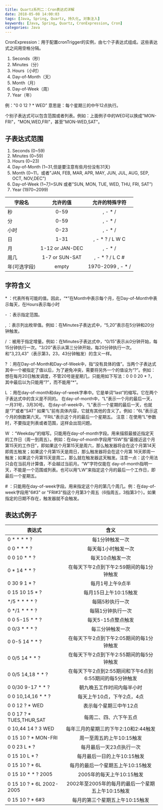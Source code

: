 ```yaml
---
title: Quartz系列二：Cron表达式详解
date: 2018-05-08 14:00:03
tags: [Java, Spring, Quartz, 持久化, 对象注入]
keywords: [Java, Spring, Quartz, CronExpression, Cron]
categories: Java
---
```


CronExpression：用于配置cronTrigger的实例，由七个子表达式组成。这些表达式之间用空格分隔。

1. Seconds（秒）
2. Minutes（分）
3. Hours（小时）
4. Day-of-Month（天）
5. Month（月）
6. Day-of-Week（周）
7. Year（年）

例："0 0 12 ? * WED” 意思是：每个星期三的中午12点执行。

<!--more-->
个别子表达式可以包含范围或者列表。例如：上面例子中的WED可以换成"MON-FRI"，"MON,WED,FRI"，甚至"MON-WED,SAT"。

## 子表达式范围
1. Seconds (0~59)
2. Minutes (0~59)
3. Hours (0~23)
4. Day-of-Month (1~31,但是要注意有些月份没有31天)
5. Month (0~11，或者"JAN, FEB, MAR, APR, MAY, JUN, JUL, AUG, SEP, OCT, NOV,DEC")
6. Day-of-Week (1~7,1=SUN 或者"SUN, MON, TUE, WED, THU, FRI, SAT”)
7. Year (1970~2099)


| 字段名      | 允许的值  |  允许的特殊字符 |
| --------   | :-----:  | :----: |
| 秒        | 0-59      |    , - * /     |
| 分        | 0-59      |    , - * /     |
| 小时      | 0-23      |    , - * /     |
| 日        | 1-31      |    , - * ? / L W C    |
| 月        | 1-12 or JAN-DEC      |   , - * /    |
| 周几      | 1-7 or SUN-SAT      |    , - * ? / L C #     |
| 年(可选字段) | empty      |   1970-2099 , - * /    |


## 字符含义
\* ：代表所有可能的值。因此，“*”在Month中表示每个月，在Day-of-Month中表示每天，在Hours表示每小时

\- ：表示指定范围。

, ：表示列出枚举值。例如：在Minutes子表达式中，“5,20”表示在5分钟和20分钟触发。

/ ：被用于指定增量。例如：在Minutes子表达式中，“0/15”表示从0分钟开始，每15分钟执行一次。"3/20"表示从第三分钟开始，每20分钟执行一次。和"3,23,43"（表示第3，23，43分钟触发）的含义一样。

? ：用在Day-of-Month和Day-of-Week中，指“没有具体的值”。当两个子表达式其中一个被指定了值以后，为了避免冲突，需要将另外一个的值设为“?”。例如：想在每月20日触发调度，不管20号是星期几，只能用如下写法：0 0 0 20 * ?，其中最后以为只能用“?”，而不能用“*”。

L ：用在day-of-month和day-of-week字串中。它是单词“last”的缩写。它在两个子表达式中的含义是不同的。
在day-of-month中，“L”表示一个月的最后一天，一月31号，3月30号。
在day-of-week中，“L”表示一个星期的最后一天，也就是“7”或者“SAT”
如果“L”前有具体内容，它就有其他的含义了。例如：“6L”表示这个月的倒数第六天。“FRIL”表示这个月的最后一个星期五。
注意：在使用“L”参数时，不要指定列表或者范围，这样会出现问题。

W ：“Weekday”的缩写。只能用在day-of-month字段。用来描叙最接近指定天的工作日（周一到周五）。例如：在day-of-month字段用“15W”指“最接近这个月第15天的工作日”，即如果这个月第15天是周六，那么触发器将会在这个月第14天即周五触发；如果这个月第15天是周日，那么触发器将会在这个月第 16天即周一触发；如果这个月第15天是周二，那么就在触发器这天触发。注意一点：这个用法只会在当前月计算值，不会越过当前月。“W”字符仅能在 day-of-month指明一天，不能是一个范围或列表。也可以用“LW”来指定这个月的最后一个工作日，即最后一个星期五。

\# ：只能用在day-of-week字段。用来指定这个月的第几个周几。例：在day-of-week字段用"6#3" or "FRI#3"指这个月第3个周五（6指周五，3指第3个）。如果指定的日期不存在，触发器就不会触发。

## 表达式例子

| 表达式      | 含义  |
| --------   | :-----:  |
|0 * * * * ? |每1分钟触发一次
|0 0 * * * ? |每天每1小时触发一次
|0 0 10 * * ? |每天10点触发一次
|0 * 14 * * ? |在每天下午2点到下午2:59期间的每1分钟触发 
|0 30 9 1 * ? |每月1号上午9点半
|0 15 10 15 * ? |每月15日上午10:15触发
|*/5 * * * * ? |每隔5秒执行一次
|0 */1 * * * ? |每隔1分钟执行一次
|0 0 5-15 * * ? |每天5-15点整点触发
|0 0/3 * * * ? |每三分钟触发一次
|0 0-5 14 * * ? |在每天下午2点到下午2:05期间的每1分钟触发 
|0 0/5 14 * * ? |在每天下午2点到下午2:55期间的每5分钟触发
|0 0/5 14,18 * * ? |在每天下午2点到2:55期间和下午6点到6:55期间的每5分钟触发
|0 0/30 9-17 * * ? |朝九晚五工作时间内每半小时
|0 0 10,14,16 * * ? |每天上午10点，下午2点，4点 
|0 0 12 ? * WED |表示每个星期三中午12点
|0 0 17 ? * TUES,THUR,SAT |每周二、四、六下午五点
|0 10,44 14 ? 3 WED |每年三月的星期三的下午2:10和2:44触发 
|0 15 10 ? * MON-FRI |周一至周五的上午10:15触发
|0 0 23 L * ? |每月最后一天23点执行一次
|0 15 10 L * ? |每月最后一日的上午10:15触发 
|0 15 10 ? * 6L |每月的最后一个星期五上午10:15触发 
|0 15 10 * * ? 2005 |2005年的每天上午10:15触发 
|0 15 10 ? * 6L 2002-2005 |2002年至2005年的每月的最后一个星期五上午10:15触发 
|0 15 10 ? * 6#3 |每月的第三个星期五上午10:15触发
